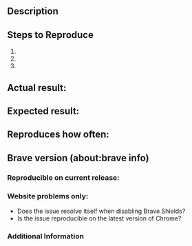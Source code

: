 <!-- Have you searched for similar issues? Before submitting this issue, please check the open issues and add a note before logging a new issue. 

PLEASE USE THE TEMPLATE BELOW TO PROVIDE INFORMATION ABOUT THE ISSUE. 
INSUFFICIENT INFO WILL GET THE ISSUE CLOSED. IT WILL ONLY BE REOPENED AFTER SUFFICIENT INFO IS PROVIDED-->

## Description 
<!--Provide a brief description of the issue-->


## Steps to Reproduce
<!--Please add a series of steps to reproduce the issue-->

   1. 
   2. 
   3. 

## Actual result:
<!--Please add screenshots if needed-->


## Expected result:


## Reproduces how often: 
<!--[Easily reproduced/Intermittent issue/No steps to reproduce]-->


## Brave version (about:brave info) 
<!--Please use the clipboard button in about:brave and paste the complete information here-->


### Reproducible on current release:
<!--Does the issue reproduce on browser-laptop version as well? -->


### Website problems only:  
- Does the issue resolve itself when disabling Brave Shields? 
- Is the issue reproducible on the latest version of Chrome? 

### Additional Information
<!--Any additional information, related issues, extra QA steps, configuration or data that might be necessary to reproduce the issue-->

